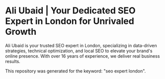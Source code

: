 # Ali Ubaid | Your Dedicated SEO Expert in London for Unrivaled Growth

Ali Ubaid is your trusted SEO expert in London, specializing in data-driven strategies, technical optimization, and local SEO to elevate your brand's online presence. With over 16 years of experience, we deliver real business results.

This repository was generated for the keyword: "seo expert london".